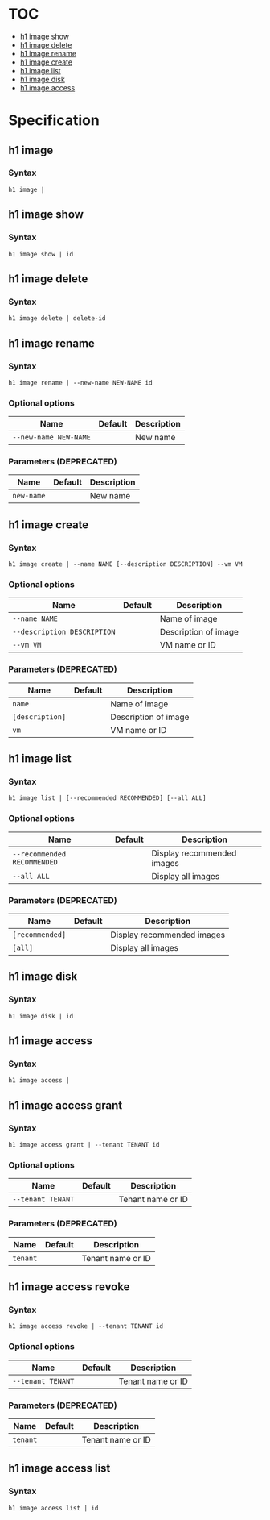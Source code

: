 # TOC

* [h1 image show](#h1-image-show)
* [h1 image delete](#h1-image-delete)
* [h1 image rename](#h1-image-rename)
* [h1 image create](#h1-image-create)
* [h1 image list](#h1-image-list)
* [h1 image disk](#h1-image-disk)
* [h1 image access](#h1-image-access)


# Specification

## h1 image

### Syntax

```h1 image | ```

## h1 image show

### Syntax

```h1 image show | id```

## h1 image delete

### Syntax

```h1 image delete | delete-id```

## h1 image rename

### Syntax

```h1 image rename | --new-name NEW-NAME id```

### Optional options

| Name | Default | Description | 
| ---- | ------- | ----------- |
| ```--new-name NEW-NAME``` |  | New name |

### Parameters (DEPRECATED)

| Name | Default | Description | 
| ---- | ------- | ----------- |
| ```new-name``` |  | New name |

## h1 image create

### Syntax

```h1 image create | --name NAME [--description DESCRIPTION] --vm VM```

### Optional options

| Name | Default | Description | 
| ---- | ------- | ----------- |
| ```--name NAME``` |  | Name of image |
| ```--description DESCRIPTION``` |  | Description of image |
| ```--vm VM``` |  | VM name or ID |

### Parameters (DEPRECATED)

| Name | Default | Description | 
| ---- | ------- | ----------- |
| ```name``` |  | Name of image |
| ```[description]``` |  | Description of image |
| ```vm``` |  | VM name or ID |

## h1 image list

### Syntax

```h1 image list | [--recommended RECOMMENDED] [--all ALL]```

### Optional options

| Name | Default | Description | 
| ---- | ------- | ----------- |
| ```--recommended RECOMMENDED``` |  | Display recommended images |
| ```--all ALL``` |  | Display all images |

### Parameters (DEPRECATED)

| Name | Default | Description | 
| ---- | ------- | ----------- |
| ```[recommended]``` |  | Display recommended images |
| ```[all]``` |  | Display all images |

## h1 image disk

### Syntax

```h1 image disk | id```

## h1 image access

### Syntax

```h1 image access | ```

## h1 image access grant

### Syntax

```h1 image access grant | --tenant TENANT id```

### Optional options

| Name | Default | Description | 
| ---- | ------- | ----------- |
| ```--tenant TENANT``` |  | Tenant name or ID |

### Parameters (DEPRECATED)

| Name | Default | Description | 
| ---- | ------- | ----------- |
| ```tenant``` |  | Tenant name or ID |

## h1 image access revoke

### Syntax

```h1 image access revoke | --tenant TENANT id```

### Optional options

| Name | Default | Description | 
| ---- | ------- | ----------- |
| ```--tenant TENANT``` |  | Tenant name or ID |

### Parameters (DEPRECATED)

| Name | Default | Description | 
| ---- | ------- | ----------- |
| ```tenant``` |  | Tenant name or ID |

## h1 image access list

### Syntax

```h1 image access list | id```

